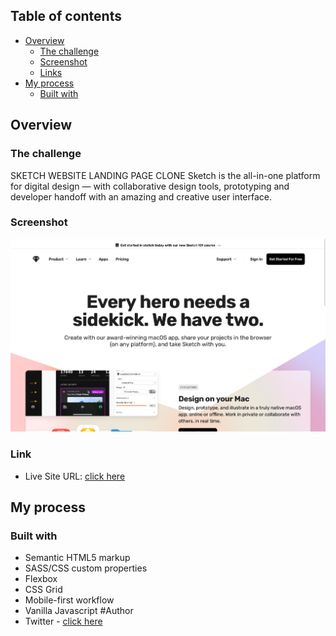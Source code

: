 ## Table of contents

- [Overview](#overview)
  - [The challenge](#the-challenge)
  - [Screenshot](#screenshot)
  - [Links](#links)
- [My process](#my-process)
  - [Built with](#built-with)

## Overview

### The challenge

SKETCH WEBSITE LANDING PAGE CLONE
Sketch is the all-in-one platform for digital design — with collaborative design tools, prototyping and developer handoff with an amazing and creative user interface.

### Screenshot

![](./images/Screen%20Shot%202023-03-21%20at%2014.54.31.png)

### Link

- Live Site URL: [click here](https://coderdannie-sketch-website-clone.netlify.app/)

## My process

### Built with

- Semantic HTML5 markup
- SASS/CSS custom properties
- Flexbox
- CSS Grid
- Mobile-first workflow
- Vanilla Javascript
#Author
- Twitter - [click here](https://www.twitter.com/coderdannie)
